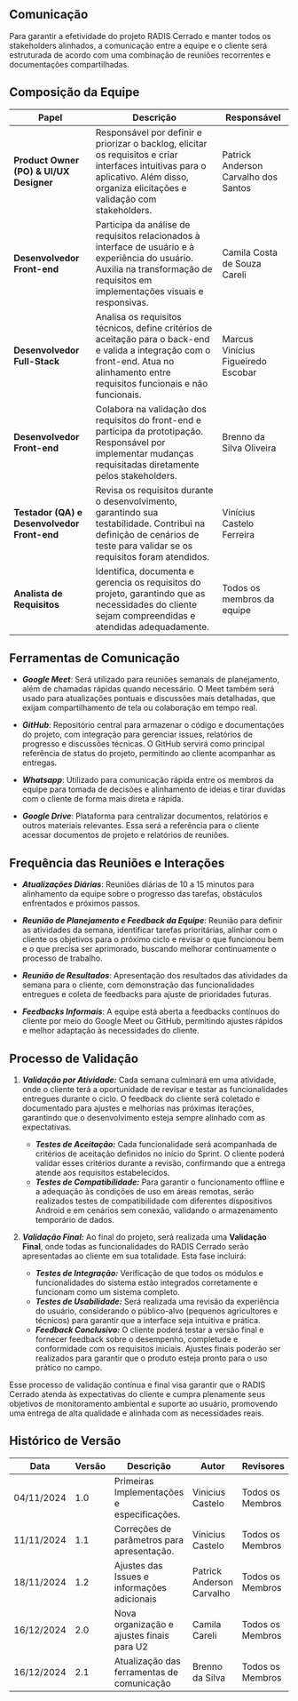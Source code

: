## Comunicação

Para garantir a efetividade do projeto RADIS Cerrado e manter todos os stakeholders alinhados, a comunicação entre a equipe e o cliente será estruturada de acordo com uma combinação de reuniões recorrentes e documentações compartilhadas.

## Composição da Equipe

| **Papel**                           | **Descrição**                                                                                      | **Responsável**                                  |
|-------------------------------------|----------------------------------------------------------------------------------------------------|-------------------------------------------------|
| **Product Owner (PO) & UI/UX Designer** | Responsável por definir e priorizar o backlog, elicitar os requisitos e criar interfaces intuitivas para o aplicativo. Além disso, organiza elicitações e validação com stakeholders. | Patrick Anderson Carvalho dos Santos            |
| **Desenvolvedor Front-end**             | Participa da análise de requisitos relacionados à interface de usuário e à experiência do usuário. Auxilia na transformação de requisitos em implementações visuais e responsivas. | Camila Costa de Souza Careli                    |
| **Desenvolvedor Full-Stack**            | Analisa os requisitos técnicos, define critérios de aceitação para o back-end e valida a integração com o front-end. Atua no alinhamento entre requisitos funcionais e não funcionais. | Marcus Vinícius Figueiredo Escobar              |
| **Desenvolvedor Front-end**             | Colabora na validação dos requisitos do front-end e participa da prototipação. Responsável por implementar mudanças requisitadas diretamente pelos stakeholders. | Brenno da Silva Oliveira                        |
| **Testador (QA) e Desenvolvedor Front-end** | Revisa os requisitos durante o desenvolvimento, garantindo sua testabilidade. Contribui na definição de cenários de teste para validar se os requisitos foram atendidos. | Vinícius Castelo Ferreira                      |
| **Analista de Requisitos** | Identifica, documenta e gerencia os requisitos do projeto, garantindo que as necessidades do cliente sejam compreendidas e atendidas adequadamente. | Todos os membros da equipe                      |


## Ferramentas de Comunicação

- **_Google Meet_**: Será utilizado para reuniões semanais de planejamento, além de chamadas rápidas quando necessário. O Meet também será usado para atualizações pontuais e discussões mais detalhadas, que exijam compartilhamento de tela ou colaboração em tempo real.

- **_GitHub_**: Repositório central para armazenar o código e documentações do projeto, com integração para gerenciar issues, relatórios de progresso e discussões técnicas. O GitHub servirá como principal referência de status do projeto, permitindo ao cliente acompanhar as entregas.

- **_Whatsapp_**: Utilizado para comunicação rápida entre os membros da equipe para tomada de decisões e alinhamento de ideias e tirar duvidas com o cliente de forma mais direta e rápida.

- **_Google Drive_**: Plataforma para centralizar documentos, relatórios e outros materiais relevantes. Essa será a referência para o cliente acessar documentos de projeto e relatórios de reuniões.


## Frequência das Reuniões e Interações

- **_Atualizações Diárias_**: Reuniões diárias de 10 a 15 minutos para alinhamento da equipe sobre o progresso das tarefas, obstáculos enfrentados e próximos passos.

- **_Reunião de Planejamento e Feedback da Equipe_**: Reunião para definir as atividades da semana, identificar tarefas prioritárias, alinhar com o cliente os objetivos para o próximo ciclo e revisar o que funcionou bem e o que precisa ser aprimorado, buscando melhorar continuamente o processo de trabalho.

- **_Reunião de Resultados_**: Apresentação dos resultados das atividades da semana para o cliente, com demonstração das funcionalidades entregues e coleta de feedbacks para ajuste de prioridades futuras.

- **_Feedbacks Informais_**: A equipe está aberta a feedbacks contínuos do cliente por meio do Google Meet ou GitHub, permitindo ajustes rápidos e melhor adaptação às necessidades do cliente.


## Processo de Validação

1. **_Validação por Atividade:_** Cada semana culminará em uma atividade, onde o cliente terá a oportunidade de revisar e testar as funcionalidades entregues durante o ciclo. O feedback do cliente será coletado e documentado para ajustes e melhorias nas próximas iterações, garantindo que o desenvolvimento esteja sempre alinhado com as expectativas.

   - **_Testes de Aceitação:_** Cada funcionalidade será acompanhada de critérios de aceitação definidos no início do Sprint. O cliente poderá validar esses critérios durante a revisão, confirmando que a entrega atende aos requisitos estabelecidos.
   - **_Testes de Compatibilidade:_** Para garantir o funcionamento offline e a adequação às condições de uso em áreas remotas, serão realizados testes de compatibilidade com diferentes dispositivos Android e em cenários sem conexão, validando o armazenamento temporário de dados.

2. **_Validação Final:_** Ao final do projeto, será realizada uma **Validação Final**, onde todas as funcionalidades do RADIS Cerrado serão apresentadas ao cliente em sua totalidade. Esta fase incluirá:
   - **_Testes de Integração:_** Verificação de que todos os módulos e funcionalidades do sistema estão integrados corretamente e funcionam como um sistema completo.
   - **_Testes de Usabilidade:_** Será realizada uma revisão da experiência do usuário, considerando o público-alvo (pequenos agricultores e técnicos) para garantir que a interface seja intuitiva e prática.
   - **_Feedback Conclusivo:_** O cliente poderá testar a versão final e fornecer feedback sobre o desempenho, completude e conformidade com os requisitos iniciais. Ajustes finais poderão ser realizados para garantir que o produto esteja pronto para o uso prático no campo.


Esse processo de validação contínua e final visa garantir que o RADIS Cerrado atenda às expectativas do cliente e cumpra plenamente seus objetivos de monitoramento ambiental e suporte ao usuário, promovendo uma entrega de alta qualidade e alinhada com as necessidades reais.


## Histórico de Versão

| **Data**       | **Versão** | **Descrição**                                | **Autor**                    | **Revisores**               |
|-----------------|------------|----------------------------------------------|------------------------------|-----------------------------|
| 04/11/2024     | 1.0        | Primeiras Implementações e especificações.   | Vinicius Castelo             | Todos os Membros            |
| 11/11/2024     | 1.1        | Correções de parâmetros para apresentação.   | Vinicius Castelo             | Todos os Membros            |
| 18/11/2024     | 1.2        | Ajustes das Issues e informações adicionais  | Patrick Anderson Carvalho    | Todos os Membros            |
| 16/12/2024   | 2.0        | Nova organização e ajustes finais para U2      | Camila Careli                       | Todos os Membros            |
| 16/12/2024   | 2.1        | Atualização das ferramentas de comunicação    | Brenno da Silva                       | Todos os Membros            |